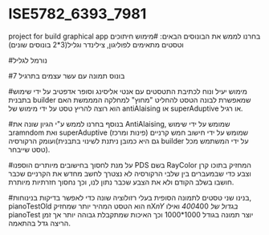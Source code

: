 # ISE5782_6393_7981
project for build graphical app
בחרנו לממש את הבונוסים הבאים:
#מימוש חיתוכים וטסטים מתאימים לפוליגון, צילינדר וגליל(3*2 בונוסים שונים)

#נורמל לגליל

#בונוס תמונה עם עשר עצמים בתרגיל 7

#מימוש יעיל ונוח לכתיבת התטסטים עם אנטי אליסינג וסופר אדפטיב על ידי שימוש בתבנית builder שמאפשרת לבונה הטסט להחליט "מחוץ" למחלקה המממשת האם הוא רוצה להריץ טסט על ידי מימוש של antiAlaising או superAduptive או רגיל.

#בנוסף בחרנו לממש ע"י הגיון שונה את AntiAlaising, שמומש על ידי שימוש בramndom ואת superAduptive שמומש על ידי חישוב חמש קרניים (פינות ומרכז) ועומק הרקורסיה(גם היא כמובן ניתנת לשינוי בתבנית builder על ידי המשתמש מכל טסט שייבחר).

#על מנת לחסוך בחישובים מיותרים הוספנו PDS בשם RayColor המחזיק בתוכו קרן וצבע כדי שבמעברים בין שלבי הרקורסיה לא נצטרך לחשב מחדש את הקרניים שכבר חושבו בשלב הקודם ולא את הצבע שכבר נתון לנו, וכך נחסוך חזרתיות מיותרת.

#בנינו שני טסטים לתמונה הסופית בעלי רזולוציה שונה כדי לאפשר בדיקות בנינוחות, pianoTestOld הוא הטסט המהיר יותר שמחזיק nX*nY בגדול של 400*400 ואילו pianoTest יוצר תמונה בגודל 1000*1000 וכך האיכות שמתקבלת גבוהה יותר אך זמן הריצה גדל בהתאמה.


